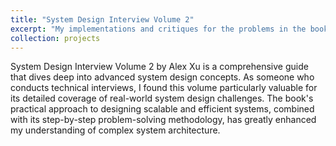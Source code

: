 ```yaml
---
title: "System Design Interview Volume 2"
excerpt: "My implementations and critiques for the problems in the book System Design Interview Volume 2 by Alex Xu.<br/><img src='/images/system-design-interview-2.jpg' width='300' height='200'>"
collection: projects
---
```


System Design Interview Volume 2 by Alex Xu is a comprehensive guide that dives deep into advanced system design concepts. As someone who conducts technical interviews, I found this volume particularly valuable for its detailed coverage of real-world system design challenges. The book's practical approach to designing scalable and efficient systems, combined with its step-by-step problem-solving methodology, has greatly enhanced my understanding of complex system architecture.